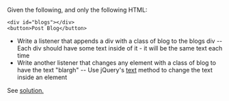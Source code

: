 
Given the following, and only the following HTML:
```
<div id="blogs"></div>
<button>Post Blog</button>
```
  

-   Write a listener that appends a div with a class of blog to the blogs div
--   Each div should have some text inside of it - it will be the same text each time
-   Write another listener that changes any element with a class of blog to have the text "blargh"
--   Use jQuery's [text](http://api.jquery.com/text/) method to change the text inside an element

See [solution.](https://codepen.io/ElevationPen/pen/vwwPbv?editors=1010)